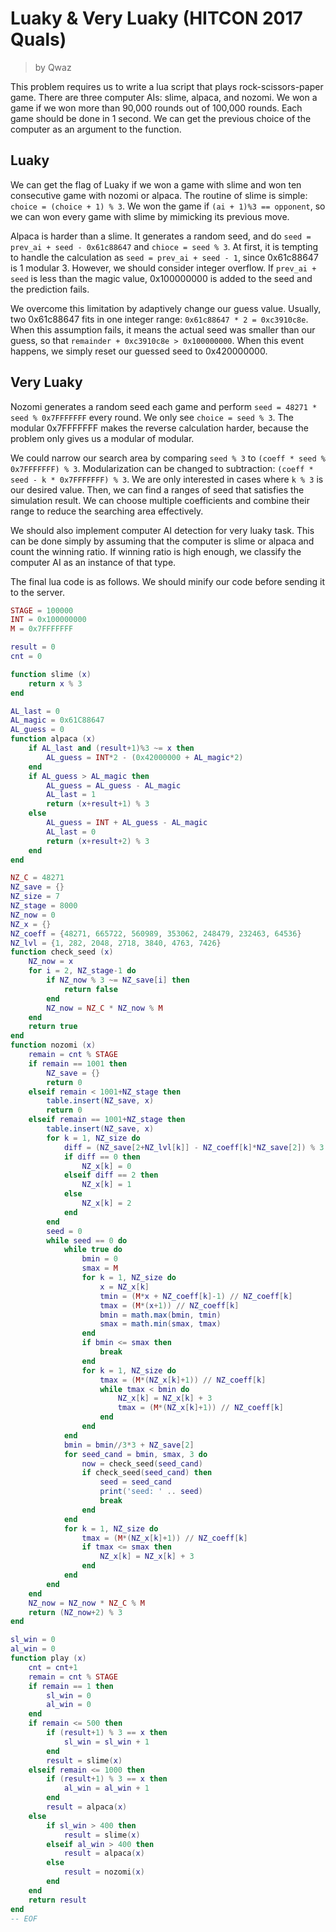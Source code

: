 # Luaky & Very Luaky (HITCON 2017 Quals)

> by Qwaz

This problem requires us to write a lua script that plays rock-scissors-paper game. There are three computer AIs: slime, alpaca, and nozomi. We won a game if we won more than 90,000 rounds out of 100,000 rounds. Each game should be done in 1 second. We can get the previous choice of the computer as an argument to the function.

## Luaky

We can get the flag of Luaky if we won a game with slime and won ten consecutive game with nozomi or alpaca. The routine of slime is simple: `choice = (choice + 1) % 3`. We won the game if `(ai + 1)%3 == opponent`, so we can won every game with slime by mimicking its previous move.

Alpaca is harder than a slime. It generates a random seed, and do `seed = prev_ai + seed - 0x61c88647` and `chioce = seed % 3`. At first, it is tempting to handle the calculation as `seed = prev_ai + seed - 1`, since 0x61c88647 is 1 modular 3. However, we should consider integer overflow. If `prev_ai + seed` is less than the magic value, 0x100000000 is added to the seed and the prediction fails.

We overcome this limitation by adaptively change our guess value. Usually, two 0x61c88647 fits in one integer range: `0x61c88647 * 2 = 0xc3910c8e`. When this assumption fails, it means the actual seed was smaller than our guess, so that `remainder + 0xc3910c8e > 0x100000000`. When this event happens, we simply reset our guessed seed to 0x420000000.

## Very Luaky

Nozomi generates a random seed each game and perform `seed = 48271 * seed % 0x7FFFFFFF` every round. We only see `choice = seed % 3`. The modular 0x7FFFFFFF makes the reverse calculation harder, because the problem only gives us a modular of modular.

We could narrow our search area by comparing `seed % 3` to `(coeff * seed % 0x7FFFFFFF) % 3`. Modularization can be changed to subtraction: `(coeff * seed - k * 0x7FFFFFFF) % 3`. We are only interested in cases where `k % 3` is our desired value. Then, we can find a ranges of seed that satisfies the simulation result. We can choose multiple coefficients and combine their range to reduce the searching area effectively.

We should also implement computer AI detection for very luaky task. This can be done simply by assuming that the computer is slime or alpaca and count the winning ratio. If winning ratio is high enough, we classify the computer AI as an instance of that type.

The final lua code is as follows. We should minify our code before sending it to the server.

```lua
STAGE = 100000
INT = 0x100000000
M = 0x7FFFFFFF

result = 0
cnt = 0

function slime (x)
	return x % 3
end

AL_last = 0
AL_magic = 0x61C88647
AL_guess = 0
function alpaca (x)
	if AL_last and (result+1)%3 ~= x then
		AL_guess = INT*2 - (0x42000000 + AL_magic*2)
	end
	if AL_guess > AL_magic then
		AL_guess = AL_guess - AL_magic
		AL_last = 1
		return (x+result+1) % 3
	else
		AL_guess = INT + AL_guess - AL_magic
		AL_last = 0
		return (x+result+2) % 3
	end
end

NZ_C = 48271
NZ_save = {}
NZ_size = 7
NZ_stage = 8000
NZ_now = 0
NZ_x = {}
NZ_coeff = {48271, 665722, 560989, 353062, 248479, 232463, 64536}
NZ_lvl = {1, 282, 2048, 2718, 3840, 4763, 7426}
function check_seed (x)
	NZ_now = x
	for i = 2, NZ_stage-1 do
		if NZ_now % 3 ~= NZ_save[i] then
			return false
		end
		NZ_now = NZ_C * NZ_now % M
	end
	return true
end
function nozomi (x)
	remain = cnt % STAGE
	if remain == 1001 then
		NZ_save = {}
		return 0
	elseif remain < 1001+NZ_stage then
		table.insert(NZ_save, x)
		return 0
	elseif remain == 1001+NZ_stage then
		table.insert(NZ_save, x)
		for k = 1, NZ_size do
			diff = (NZ_save[2+NZ_lvl[k]] - NZ_coeff[k]*NZ_save[2]) % 3
			if diff == 0 then
				NZ_x[k] = 0
			elseif diff == 2 then
				NZ_x[k] = 1
			else
				NZ_x[k] = 2
			end
		end
		seed = 0
		while seed == 0 do
			while true do
				bmin = 0
				smax = M
				for k = 1, NZ_size do
					x = NZ_x[k]
					tmin = (M*x + NZ_coeff[k]-1) // NZ_coeff[k]
					tmax = (M*(x+1)) // NZ_coeff[k]
					bmin = math.max(bmin, tmin)
					smax = math.min(smax, tmax)
				end
				if bmin <= smax then
					break
				end
				for k = 1, NZ_size do
					tmax = (M*(NZ_x[k]+1)) // NZ_coeff[k]
					while tmax < bmin do
						NZ_x[k] = NZ_x[k] + 3
						tmax = (M*(NZ_x[k]+1)) // NZ_coeff[k]
					end
				end
			end
			bmin = bmin//3*3 + NZ_save[2]
			for seed_cand = bmin, smax, 3 do
				now = check_seed(seed_cand)
				if check_seed(seed_cand) then
					seed = seed_cand
					print('seed: ' .. seed)
					break
				end
			end
			for k = 1, NZ_size do
				tmax = (M*(NZ_x[k]+1)) // NZ_coeff[k]
				if tmax <= smax then
					NZ_x[k] = NZ_x[k] + 3
				end
			end
		end
	end
	NZ_now = NZ_now * NZ_C % M
	return (NZ_now+2) % 3
end

sl_win = 0
al_win = 0
function play (x)
	cnt = cnt+1
	remain = cnt % STAGE
	if remain == 1 then
		sl_win = 0
		al_win = 0
	end
	if remain <= 500 then
		if (result+1) % 3 == x then
			sl_win = sl_win + 1
		end
		result = slime(x)
	elseif remain <= 1000 then
		if (result+1) % 3 == x then
			al_win = al_win + 1
		end
		result = alpaca(x)
	else
		if sl_win > 400 then
			result = slime(x)
		elseif al_win > 400 then
			result = alpaca(x)
		else
			result = nozomi(x)
		end
	end
	return result
end
-- EOF

```

